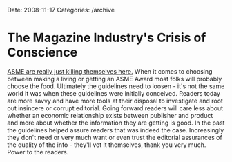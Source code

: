 Date: 2008-11-17
Categories: /archive

# The Magazine Industry's Crisis of Conscience

<a href="http://www.portfolio.com/views/blogs/mixed-media/2008/11/17/the-magazine-industrys-crisis-of-conscience?tid=true">ASME are really just killing themselves here.</a>  When it comes to choosing between making a living or getting an ASME Award most folks will probably choose the food.  Ultimately the guidelines need to loosen - it's not the same world it was when these guidelines were initially conceived. Readers today are more savvy and have more tools at their disposal to investigate and root out insincere or corrupt editorial.  Going forward readers will care less about whether an economic relationship exists between publisher and product and more about whether the information they are getting is good.  In the past the guidelines helped assure readers that was indeed the case. Increasingly they don't need or very much want or even trust the editorial assurances of the quality of the info - they'll vet it themselves, thank you very much.  Power to the readers.

